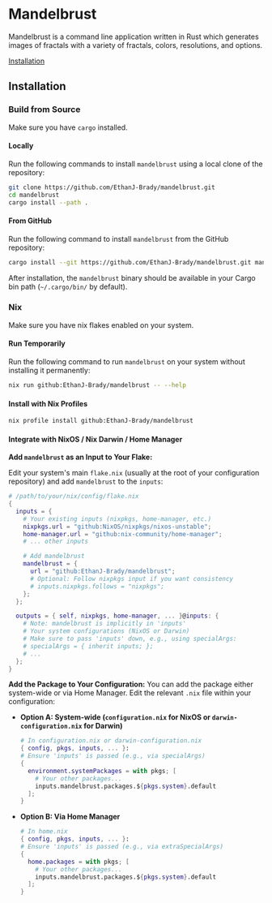 # Mandelbrust

Mandelbrust is a command line application written in Rust which generates images of fractals with a variety of fractals, colors, resolutions, and options.

[Installation](#installation)

## Installation

### Build from Source

Make sure you have `cargo` installed.

#### Locally

Run the following commands to install `mandelbrust` using a local clone of the repository:

```bash
git clone https://github.com/EthanJ-Brady/mandelbrust.git
cd mandelbrust
cargo install --path .
```

#### From GitHub

Run the following command to install `mandelbrust` from the GitHub repository:

```bash
cargo install --git https://github.com/EthanJ-Brady/mandelbrust.git mandelbrust
```

After installation, the `mandelbrust` binary should be available in your Cargo bin path (`~/.cargo/bin/` by default).

### Nix

Make sure you have nix flakes enabled on your system.

#### Run Temporarily

Run the following command to run `mandelbrust` on your system without installing it permanently:

```bash
nix run github:EthanJ-Brady/mandelbrust -- --help
```

#### Install with Nix Profiles

```bash
nix profile install github:EthanJ-Brady/mandelbrust
```

#### Integrate with NixOS / Nix Darwin / Home Manager

**Add `mandelbrust` as an Input to Your Flake:**

Edit your system's main `flake.nix` (usually at the root of your configuration repository) and add `mandelbrust` to the `inputs`:

```nix
# /path/to/your/nix/config/flake.nix
{
  inputs = {
    # Your existing inputs (nixpkgs, home-manager, etc.)
    nixpkgs.url = "github:NixOS/nixpkgs/nixos-unstable";
    home-manager.url = "github:nix-community/home-manager";
    # ... other inputs

    # Add mandelbrust
    mandelbrust = {
      url = "github:EthanJ-Brady/mandelbrust";
      # Optional: Follow nixpkgs input if you want consistency
      # inputs.nixpkgs.follows = "nixpkgs";
    };
  };

  outputs = { self, nixpkgs, home-manager, ... }@inputs: {
    # Note: mandelbrust is implicitly in 'inputs'
    # Your system configurations (NixOS or Darwin)
    # Make sure to pass 'inputs' down, e.g., using specialArgs:
    # specialArgs = { inherit inputs; };
    # ...
  };
}
```

**Add the Package to Your Configuration:**
You can add the package either system-wide or via Home Manager. Edit the relevant `.nix` file within your configuration:

- **Option A: System-wide (`configuration.nix` for NixOS or `darwin-configuration.nix` for Darwin)**

  ```nix
  # In configuration.nix or darwin-configuration.nix
  { config, pkgs, inputs, ... }:
  # Ensure 'inputs' is passed (e.g., via specialArgs)
  {
    environment.systemPackages = with pkgs; [
      # Your other packages...
      inputs.mandelbrust.packages.${pkgs.system}.default
    ];
  }
  ```

- **Option B: Via Home Manager**
  ```nix
  # In home.nix
  { config, pkgs, inputs, ... }:
  # Ensure 'inputs' is passed (e.g., via extraSpecialArgs)
  {
    home.packages = with pkgs; [
      # Your other packages...
      inputs.mandelbrust.packages.${pkgs.system}.default
    ];
  }
  ```
